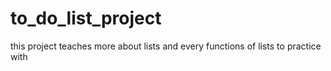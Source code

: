 # to_do_list_project
this project teaches more about lists and every functions of lists to practice with
